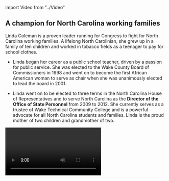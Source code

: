 import Video from "../Video"

## A champion for North Carolina working families

Linda Coleman is a proven leader running for Congress to fight for North Carolina working families. A lifelong North Carolinian, she grew up in a family of ten children and worked in tobacco fields as a teenager to pay for school clothes.

- Linda began her career as a public school teacher, driven by a passion for public service. She was elected to the Wake County Board of Commissioners in 1998 and went on to become the first African American woman to serve as chair when she was unanimously elected to lead the board in 2001.

- Linda went on to be elected to three terms in the North Carolina House of Representatives and to serve North Carolina as the **Director of the Office of State Personnel** from 2009 to 2012. She currently serves as a trustee of Wake Technical Community College and is a powerful advocate for all North Carolina students and families. Linda is the proud mother of two children and grandmother of two.

<Video id="7bmzY99lEiw" />


## A fierce advocate for expanding economic opportunity

Linda is running to expand economic opportunity for North Carolina working families and to help create good-paying jobs that make communities thrive. The challenges she and her family faced early in her life inspired her to fight for all North Carolinians to have the opportunity to make better lives for themselves. As an educator, Linda is dedicated to increasing access to quality public education and expanding opportunities for North Carolinians to develop the professional skills they need to succeed in tomorrow’s economy. She is a tireless champion for expanding access to quality health care. At a time when Republicans are desperate to undo the progress we’ve worked so hard to make, Linda is committed to fighting back and moving North Carolina forward for working families.

## An opportunity to flip a seat from red to blue and take back the House

Linda is challenging Republican George Holding, a vulnerable incumbent who has been working to advance the GOP’s agenda that hurts the working families he was elected to serve. Holding has voted to repeal the Affordable Care Act and to defund Planned Parenthood, and has avoided facing the North Carolina families he represents in person at town hall meetings. Linda has what it takes to hold him accountable and win in November. Let’s show this champion for working families our full support and help her flip this seat — and let’s take back the House.
